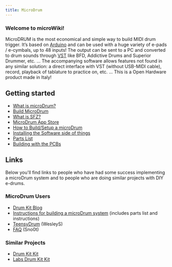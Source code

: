 ```yaml
---
title: MicroDrum
---
```

### Welcome to microWiki!

MicroDRUM is the most economical and simple way to build MIDI drum trigger.
It’s based on [Arduino](https://en.wikipedia.org/wiki/Arduino) and can be used
with a huge variety of e-pads / e-cymbals, up to 48 inputs!
The output can be sent to a PC and converted to drum sounds through [VST](https://en.wikipedia.org/wiki/Virtual_Studio_Technology)
like BFD, Addictive Drums and Superior Drummer, etc. …
The accompanying software allows features not found in any similar solution:
a direct interface with VST (without USB-MIDI cable), record, playback of
tablature to practice on, etc. … This is a Open Hardware product made in Italy!

## Getting started

* [What is microDrum?](/microdrum/about)
* [Build MicroDrum](/microdrum/build)
* [What is SFZ?](/microdrum/sfz)
* [MicroDrum App Store](/microdrum/appstore)
* [How to Build/Setup a microDrum](/microdrum/setup)
* [Installing the Software side of things](/microdrum/software)
* [Parts List](/microdrum/parts)
* [Building with the PCBs](/microdrum/pcb)

## Links

Below you'll find links to people who have had some success implementing a
microDrum system and to people who are doing similar projects with DIY e-drums.

### MicroDrum Users

* [Drum Kit Blog](http://arduinodrumkit.wordpress.com/)
* [Instructions for building a microDrum system](http://microdrum.altervista.org/forum/viewtopic.php?f=18&t=215%7CWesley%27s) (includes parts list and instructions) 
* [TeensyDrum](teensy) (WesleyS)
* [FAQ](faq) (Sno0t)

### Similar Projects

* [Drum Kit Kit](https://www.makershed.com/products/drum-kit-kit)
* [Labs Drum Kit Kit](http://www.spikenzielabs.com/SpikenzieLabs/DrumKitKit.html)
